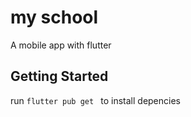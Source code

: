 # my school

A mobile app with flutter

## Getting Started
 
run `flutter pub get ` to install depencies

